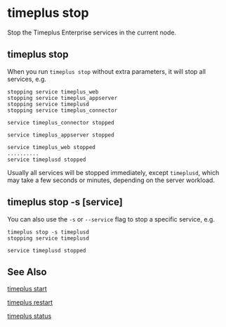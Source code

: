 # timeplus stop

Stop the Timeplus Enterprise services in the current node.

## timeplus stop

When you run `timeplus stop` without extra parameters, it will stop all services, e.g.

```
stopping service timeplus_web
stopping service timeplus_appserver
stopping service timeplusd
stopping service timeplus_connector

service timeplus_connector stopped

service timeplus_appserver stopped

service timeplus_web stopped
..........
service timeplusd stopped
```

Usually all services will be stopped immediately, except `timeplusd`, which may take a few seconds or minutes, depending on the server workload.

## timeplus stop -s [service]

You can also use the `-s` or `--service` flag to stop a specific service, e.g.

```
timeplus stop -s timeplusd
stopping service timeplusd

service timeplusd stopped
```

## See Also

[timeplus start](cli-start)

[timeplus restart](cli-restart)

[timeplus status](cli-status)
